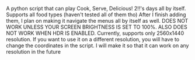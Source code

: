 A python script that can play Cook, Serve, Delicious! 2!!'s days all by itself. Supports all food types (haven't tested all of them tho)
After I finish adding them, I plan on making it navigate the menus all by itself as well. DOES NOT WORK UNLESS YOUR SCREEN BRIGHTNESS IS SET TO 100%.
ALSO DOES NOT WORK WHEN HDR IS ENABLED. Currently, supports only 2560x1440 resolution. If you want to use it on a different resolution, you will have to change the coordinates in the script.
I will make it so that it can work on any resolution in the future

